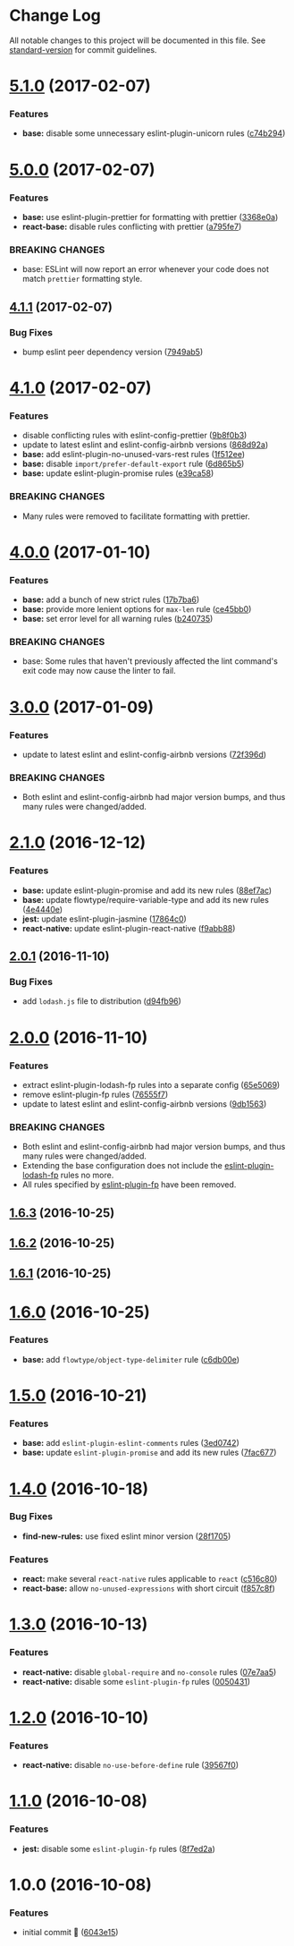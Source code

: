 # Change Log

All notable changes to this project will be documented in this file. See [standard-version](https://github.com/conventional-changelog/standard-version) for commit guidelines.

<a name="5.1.0"></a>
# [5.1.0](https://github.com/anvilabs/eslint-config-anvilabs/compare/v5.0.0...v5.1.0) (2017-02-07)


### Features

* **base:** disable some unnecessary eslint-plugin-unicorn rules ([c74b294](https://github.com/anvilabs/eslint-config-anvilabs/commit/c74b294))



<a name="5.0.0"></a>
# [5.0.0](https://github.com/anvilabs/eslint-config-anvilabs/compare/v4.1.1...v5.0.0) (2017-02-07)


### Features

* **base:** use eslint-plugin-prettier for formatting with prettier ([3368e0a](https://github.com/anvilabs/eslint-config-anvilabs/commit/3368e0a))
* **react-base:** disable rules conflicting with prettier ([a795fe7](https://github.com/anvilabs/eslint-config-anvilabs/commit/a795fe7))


### BREAKING CHANGES

* base: ESLint will now report an error whenever your code does not match `prettier` formatting style.



<a name="4.1.1"></a>
## [4.1.1](https://github.com/anvilabs/eslint-config-anvilabs/compare/v4.1.0...v4.1.1) (2017-02-07)


### Bug Fixes

* bump eslint peer dependency version ([7949ab5](https://github.com/anvilabs/eslint-config-anvilabs/commit/7949ab5))



<a name="4.1.0"></a>
# [4.1.0](https://github.com/anvilabs/eslint-config-anvilabs/compare/v4.0.0...v4.1.0) (2017-02-07)


### Features

* disable conflicting rules with eslint-config-prettier ([9b8f0b3](https://github.com/anvilabs/eslint-config-anvilabs/commit/9b8f0b3))
* update to latest eslint and eslint-config-airbnb versions ([868d92a](https://github.com/anvilabs/eslint-config-anvilabs/commit/868d92a))
* **base:** add eslint-plugin-no-unused-vars-rest rules ([1f512ee](https://github.com/anvilabs/eslint-config-anvilabs/commit/1f512ee))
* **base:** disable `import/prefer-default-export` rule ([6d865b5](https://github.com/anvilabs/eslint-config-anvilabs/commit/6d865b5))
* **base:** update eslint-plugin-promise rules ([e39ca58](https://github.com/anvilabs/eslint-config-anvilabs/commit/e39ca58))


### BREAKING CHANGES

* Many rules were removed to facilitate formatting with
prettier.



<a name="4.0.0"></a>
# [4.0.0](https://github.com/anvilabs/eslint-config-anvilabs/compare/v3.0.0...v4.0.0) (2017-01-10)


### Features

* **base:** add a bunch of new strict rules ([17b7ba6](https://github.com/anvilabs/eslint-config-anvilabs/commit/17b7ba6))
* **base:** provide more lenient options for `max-len` rule ([ce45bb0](https://github.com/anvilabs/eslint-config-anvilabs/commit/ce45bb0))
* **base:** set error level for all warning rules ([b240735](https://github.com/anvilabs/eslint-config-anvilabs/commit/b240735))


### BREAKING CHANGES

* base: Some rules that haven't previously affected the lint command's exit code may now cause the linter to fail.



<a name="3.0.0"></a>
# [3.0.0](https://github.com/anvilabs/eslint-config-anvilabs/compare/v2.1.0...v3.0.0) (2017-01-09)


### Features

* update to latest eslint and eslint-config-airbnb versions ([72f396d](https://github.com/anvilabs/eslint-config-anvilabs/commit/72f396d))


### BREAKING CHANGES

* Both eslint and eslint-config-airbnb had major version bumps, and thus many rules were changed/added.



<a name="2.1.0"></a>
# [2.1.0](https://github.com/anvilabs/eslint-config-anvilabs/compare/v2.0.1...v2.1.0) (2016-12-12)


### Features

* **base:** update eslint-plugin-promise and add its new rules ([88ef7ac](https://github.com/anvilabs/eslint-config-anvilabs/commit/88ef7ac))
* **base:** update flowtype/require-variable-type and add its new rules ([4e4440e](https://github.com/anvilabs/eslint-config-anvilabs/commit/4e4440e))
* **jest:** update eslint-plugin-jasmine ([17864c0](https://github.com/anvilabs/eslint-config-anvilabs/commit/17864c0))
* **react-native:** update eslint-plugin-react-native ([f9abb88](https://github.com/anvilabs/eslint-config-anvilabs/commit/f9abb88))



<a name="2.0.1"></a>
## [2.0.1](https://github.com/anvilabs/eslint-config-anvilabs/compare/v2.0.0...v2.0.1) (2016-11-10)


### Bug Fixes

* add `lodash.js` file to distribution ([d94fb96](https://github.com/anvilabs/eslint-config-anvilabs/commit/d94fb96))



<a name="2.0.0"></a>
# [2.0.0](https://github.com/anvilabs/eslint-config-anvilabs/compare/v1.6.3...v2.0.0) (2016-11-10)


### Features

* extract eslint-plugin-lodash-fp rules into a separate config ([65e5069](https://github.com/anvilabs/eslint-config-anvilabs/commit/65e5069))
* remove eslint-plugin-fp rules ([76555f7](https://github.com/anvilabs/eslint-config-anvilabs/commit/76555f7))
* update to latest eslint and eslint-config-airbnb versions ([9db1563](https://github.com/anvilabs/eslint-config-anvilabs/commit/9db1563))


### BREAKING CHANGES

* Both eslint and eslint-config-airbnb had major version bumps, and thus many rules were changed/added.
* Extending the base configuration does not include the [eslint-plugin-lodash-fp](https://github.com/jfmengels/eslint-plugin-lodash-fp) rules no more.
* All rules specified by [eslint-plugin-fp](https://github.com/jfmengels/eslint-plugin-lodash-fp) have been removed.



<a name="1.6.3"></a>
## [1.6.3](https://github.com/anvilabs/eslint-config-anvilabs/compare/v1.6.2...v1.6.3) (2016-10-25)



<a name="1.6.2"></a>
## [1.6.2](https://github.com/anvilabs/eslint-config-anvilabs/compare/v1.6.1...v1.6.2) (2016-10-25)



<a name="1.6.1"></a>
## [1.6.1](https://github.com/anvilabs/eslint-config-anvilabs/compare/v1.6.0...v1.6.1) (2016-10-25)



<a name="1.6.0"></a>
# [1.6.0](https://github.com/anvilabs/eslint-config-anvilabs/compare/v1.5.0...v1.6.0) (2016-10-25)


### Features

* **base:** add `flowtype/object-type-delimiter` rule ([c6db00e](https://github.com/anvilabs/eslint-config-anvilabs/commit/c6db00e))



<a name="1.5.0"></a>
# [1.5.0](https://github.com/anvilabs/eslint-config-anvilabs/compare/v1.4.0...v1.5.0) (2016-10-21)


### Features

* **base:** add `eslint-plugin-eslint-comments` rules ([3ed0742](https://github.com/anvilabs/eslint-config-anvilabs/commit/3ed0742))
* **base:** update `eslint-plugin-promise` and add its new rules ([7fac677](https://github.com/anvilabs/eslint-config-anvilabs/commit/7fac677))



<a name="1.4.0"></a>
# [1.4.0](https://github.com/anvilabs/eslint-config-anvilabs/compare/v1.3.0...v1.4.0) (2016-10-18)


### Bug Fixes

* **find-new-rules:** use fixed eslint minor version ([28f1705](https://github.com/anvilabs/eslint-config-anvilabs/commit/28f1705))


### Features

* **react:** make several `react-native` rules applicable to `react` ([c516c80](https://github.com/anvilabs/eslint-config-anvilabs/commit/c516c80))
* **react-base:** allow `no-unused-expressions` with short circuit ([f857c8f](https://github.com/anvilabs/eslint-config-anvilabs/commit/f857c8f))



<a name="1.3.0"></a>
# [1.3.0](https://github.com/anvilabs/eslint-config-anvilabs/compare/v1.2.0...v1.3.0) (2016-10-13)


### Features

* **react-native:** disable `global-require` and `no-console` rules ([07e7aa5](https://github.com/anvilabs/eslint-config-anvilabs/commit/07e7aa5))
* **react-native:** disable some `eslint-plugin-fp` rules ([0050431](https://github.com/anvilabs/eslint-config-anvilabs/commit/0050431))



<a name="1.2.0"></a>
# [1.2.0](https://github.com/anvilabs/eslint-config-anvilabs/compare/v1.1.0...v1.2.0) (2016-10-10)


### Features

* **react-native:** disable `no-use-before-define` rule ([39567f0](https://github.com/anvilabs/eslint-config-anvilabs/commit/39567f0))



<a name="1.1.0"></a>
# [1.1.0](https://github.com/anvilabs/eslint-config-anvilabs/compare/v1.0.0...v1.1.0) (2016-10-08)


### Features

* **jest:** disable some `eslint-plugin-fp` rules ([8f7ed2a](https://github.com/anvilabs/eslint-config-anvilabs/commit/8f7ed2a))



<a name="1.0.0"></a>
# 1.0.0 (2016-10-08)


### Features

* initial commit 🐣 ([6043e15](https://github.com/anvilabs/eslint-config-anvilabs/commit/6043e15))
